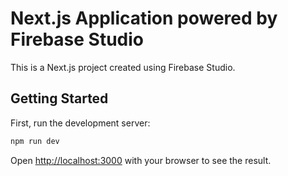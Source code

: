# Next.js Application powered by Firebase Studio

This is a Next.js project created using Firebase Studio.

## Getting Started

First, run the development server:

```bash
npm run dev
```

Open [http://localhost:3000](http://localhost:3000) with your browser to see the result.
